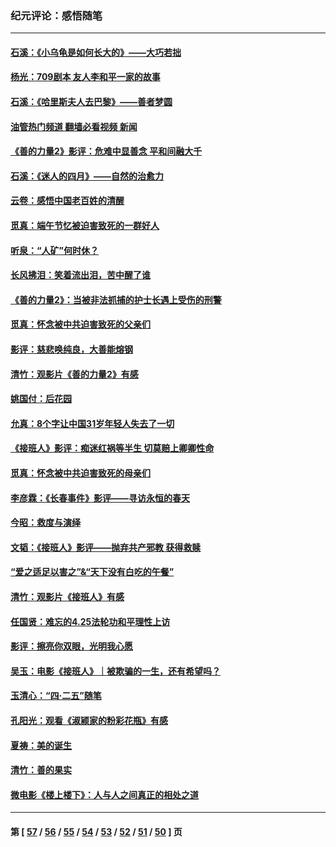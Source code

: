 ### 纪元评论：感悟随笔
---
#### [石溪：《小乌龟是如何长大的》——大巧若拙](../../pages/nsc1035/n14037479.md?07200330) 
#### [杨光：709剧本 友人李和平一家的故事](../../pages/nsc1035/n14032047.md?07200330) 
#### [石溪：《哈里斯夫人去巴黎》——善者梦圆](../../pages/nsc1035/n14031778.md?07200330) 
#### [油管热门频道 翻墙必看视频 新闻](ok?07200330)
#### [《善的力量2》影评：危难中显善念 平和间融大千](../../pages/nsc1035/n14028390.md?07200330) 
#### [石溪：《迷人的四月》——自然的治愈力](../../pages/nsc1035/n14027049.md?07200330) 
#### [云卷：感悟中国老百姓的清醒](../../pages/nsc1035/n14025152.md?07200330) 
#### [觅真：端午节忆被迫害致死的一群好人](../../pages/nsc1035/n14020985.md?07200330) 
#### [听泉：“人矿”何时休？](../../pages/nsc1035/n14016609.md?07200330) 
#### [长风拂泪：笑着流出泪，苦中醒了谁](../../pages/nsc1035/n14016469.md?07200330) 
#### [《善的力量2》：当被非法抓捕的护士长遇上受伤的刑警](../../pages/nsc1035/n14015561.md?07200330) 
#### [觅真：怀念被中共迫害致死的父亲们](../../pages/nsc1035/n14014258.md?07200330) 
#### [影评：慈悲唤纯良，大善能熔钢](../../pages/nsc1035/n14010867.md?07200330) 
#### [清竹：观影片《善的力量2》有感](../../pages/nsc1035/n14010015.md?07200330) 
#### [姚国付：后花园](../../pages/nsc1035/n14005301.md?07200330) 
#### [允真：8个字让中国31岁年轻人失去了一切](../../pages/nsc1035/n13999093.md?07200330) 
#### [《接班人》影评：痴迷红祸等半生 切莫赔上卿卿性命](../../pages/nsc1035/n13998676.md?07200330) 
#### [觅真：怀念被中共迫害致死的母亲们](../../pages/nsc1035/n13997271.md?07200330) 
#### [李彦霖：《长春事件》影评——寻访永恒的春天](../../pages/nsc1035/n13995112.md?07200330) 
#### [今昭：救度与演绎](../../pages/nsc1035/n13992670.md?07200330) 
#### [文韬：《接班人》影评——抛弃共产邪教 获得救赎](../../pages/nsc1035/n13990160.md?07200330) 
#### [“爱之适足以害之”&“天下没有白吃的午餐”](../../pages/nsc1035/n13988391.md?07200330) 
#### [清竹：观影片《接班人》有感](../../pages/nsc1035/n13983561.md?07200330) 
#### [任国贤：难忘的4.25法轮功和平理性上访](../../pages/nsc1035/n13983482.md?07200330) 
#### [影评：擦亮你双眼，光明我心愿](../../pages/nsc1035/n13982333.md?07200330) 
#### [吴玉：电影《接班人》｜被欺骗的一生，还有希望吗？](../../pages/nsc1035/n13981972.md?07200330) 
#### [玉清心：“四·二五”随笔](../../pages/nsc1035/n13978628.md?07200330) 
#### [孔阳光：观看《淑颍家的粉彩花瓶》有感](../../pages/nsc1035/n13967929.md?07200330) 
#### [夏祷：美的诞生](../../pages/nsc1035/n13962321.md?07200330) 
#### [清竹：善的果实](../../pages/nsc1035/n13963980.md?07200330) 
#### [微电影《楼上楼下》：人与人之间真正的相处之道](../../pages/nsc1035/n13944319.md?07200330) 

---
#### 第 [ [57](./57.md?07200330) / [56](./56.md?07200330) / [55](./55.md?07200330) / [54](./54.md?07200330) / [53](./53.md?07200330) / [52](./52.md?07200330) / [51](./51.md?07200330) / [50](./50.md?07200330) ] 页
